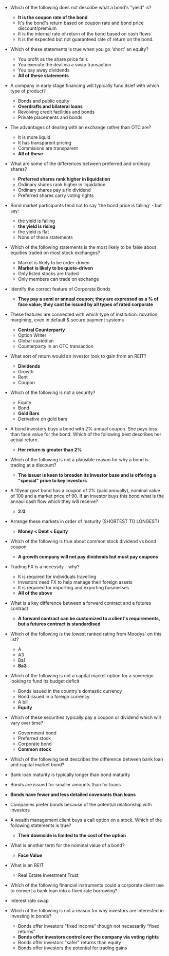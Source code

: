 * Which of the following does not describe what a bond's "yield" is?
  * **It is the coupon rate of the bond**
  * It's the bond's return based on coupon rate and bond price discount/premium
  * It is the internal rate of return of the bond based on cash flows
  * It is the expected but not guaranteed rate of return on the bond.

* Which of these statements is true when you go 'short' an equity?
  * You profit as the share price falls
  * You execute the deal via a swap transaction
  * You pay away dividends
  * **All of these statements**

* A company in early stage financing will typically fund itslef with which type of product?
  * Bonds and public equity
  * **Overdrafts and bilateral loans**
  * Revolving credit facilities and bonds
  * Private placements and bonds

* The advantages of dealing with an exchange rather than OTC are?
  * It is more liquid
  * It has transparent pricing
  * Commisions are transparent
  * **All of these**
  
* What are some of the differences between preferred and ordinary shares?
  * **Preferred shares rank higher in liquidation**
  * Ordinary shares rank higher in liquidation
  * Ordinary shares pay a fix dividend
  * Preferred shares carry voting rights

* Bond market participants tend not to say 'the bond price is falling' - but say:
  * the yield is falling
  * **the yield is rising**
  * the yield is flat
  * None of these statements

* Which of the following statements is the most likely to be false about equities traded on most stock exchanges?
  * Market is likely to be order-driven
  * **Market is likely to be quote-driven**
  * Only listed stocks are traded
  * Only members can trade on exchange

* Identify the correct feature of Corporate Bonds
  * **They pay a semi or annual coupon; they are expressed as a % of face value; they cant be issued by all types of rated corporate**

* These features are connected with which type of institution: novation, margining, even in default & secure payment systems
  * **Central Counterparty**
  * Option Writer
  * Global custodian
  * Counterparty in an OTC transaction

* What sort of return would an investor look to gain from an REIT?
  * **Dividends**
  * Growth
  * Rent
  * Coupon

* Which of the following is not a security?
  * Equity
  * Bond
  * **Gold Bars**
  * Derivative on gold bars

* A bond investory buys a bond with 2% annual coupon. She pays less than face value for the bond. Which of the following best describes her actual return.
  * **Her return is greater than 2%**

* Which of the following is not a plausible reason for why a bond is trading at a discount?
  * **The issuer is keen to broaden its investor base and is offering a "special" price to key investors**

* A 10year govt bond has a coupon of 2% (paid annually), nominal value of 100 and a market price of 90. If an investor buys this bond what is the annaul cash flow which they will receive?
  * **2.0**

* Arrange these markets in order of maturity (SHORTEST TO LONGEST)
  * **Money < Debt < Equity**

* Which of the following is true about common stock dividend vs bond coupon
  * **A growth company will not pay dividends but must pay coupons**

* Trading FX is a necessity - why?
  * It is required for individuals travelling
  * Investors need FX to help manage their foreign assets
  * It is required for importing and exporting businesses
  * **All of the above**
  
* What is a key difference between a forward contract and a futures contract
  * **A forward contract can be customized to a client's requirements, but a futures contract is standardised**

* Which of the following is the lowest ranked rating from Moodys' on this list?
  * A
  * A3
  * Ba1
  * **Ba3**

* Which of the following is not a capital market option for a sovereign looking to fund its budget deficit
  * Bonds issued in the country's domestic currency
  * Bond issued in a foreign currency
  * A bill
  * **Equity**

* Which of these securities typically pay a coupon or dividend which will vary over time?
  * Government bond
  * Preferred stock
  * Corporate bond
  * **Common stock**
  
* Which of the following best describes the difference between bank loan and capital market bond?
* Bank loan maturity is typically longer than bond maturity
* Bonds are issued for smaller amounts than for loans
* **Bonds have fewer and less detailed covenants than loans**
* Companies prefer bonds because of the potential relationship with investors

* A wealth management client buys a call option on a stock. Which of the following statements is true?
  * **Their downside is limited to the cost of the option**

* What is another term for the nominal value of a bond?
  * **Face Value**

* What is an REIT
  * Real Estate Investment Trust

* Which of the following financial instruments could a corporate client use to convert a bank loan into a fixed rate borrowing?
* Interest rate swap

* Which of the following is not a reason for why investors are interested in investing in bonds?
  * Bonds offer investors "fixed income" though not necassarily "fixed returns"
  * **Bonds offer investors control over the company via voting rights**
  * Bonds offer investors "safer" returns than equity
  * Bonds offer investors the potential for trading gains
